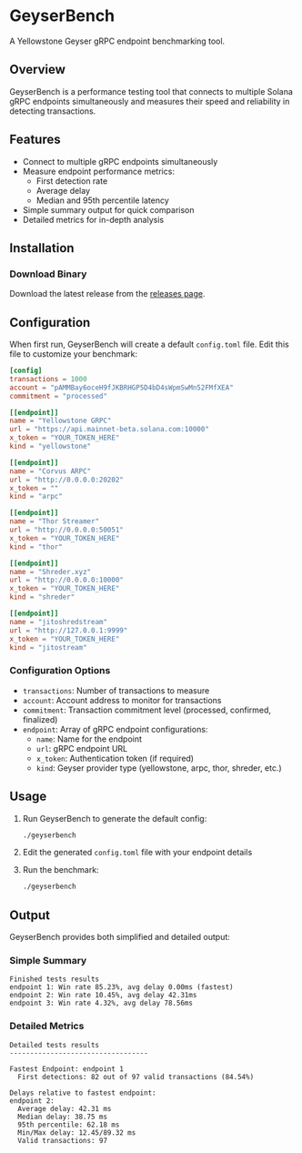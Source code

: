 # GeyserBench

A Yellowstone Geyser gRPC endpoint benchmarking tool.

## Overview

GeyserBench is a performance testing tool that connects to multiple Solana gRPC endpoints simultaneously and measures their speed and reliability in detecting transactions.

## Features

- Connect to multiple gRPC endpoints simultaneously
- Measure endpoint performance metrics:
    - First detection rate
    - Average delay
    - Median and 95th percentile latency
- Simple summary output for quick comparison
- Detailed metrics for in-depth analysis

## Installation

### Download Binary

Download the latest release from the [releases page](https://github.com/solstackapp/geyserbench/releases).

## Configuration

When first run, GeyserBench will create a default `config.toml` file. Edit this file to customize your benchmark:

```toml
[config]
transactions = 1000
account = "pAMMBay6oceH9fJKBRHGP5D4bD4sWpmSwMn52FMfXEA"
commitment = "processed"

[[endpoint]]
name = "Yellowstone GRPC"
url = "https://api.mainnet-beta.solana.com:10000"
x_token = "YOUR_TOKEN_HERE"
kind = "yellowstone"

[[endpoint]]
name = "Corvus ARPC"
url = "http://0.0.0.0:20202"
x_token = ""
kind = "arpc"

[[endpoint]]
name = "Thor Streamer"
url = "http://0.0.0.0:50051"
x_token = "YOUR_TOKEN_HERE"
kind = "thor"

[[endpoint]]
name = "Shreder.xyz"
url = "http://0.0.0.0:10000"
x_token = "YOUR_TOKEN_HERE"
kind = "shreder"

[[endpoint]]
name = "jitoshredstream"
url = "http://127.0.0.1:9999"
x_token = "YOUR_TOKEN_HERE"
kind = "jitostream"
```

### Configuration Options

- `transactions`: Number of transactions to measure
- `account`: Account address to monitor for transactions
- `commitment`: Transaction commitment level (processed, confirmed, finalized)
- `endpoint`: Array of gRPC endpoint configurations:
    - `name`: Name for the endpoint
    - `url`: gRPC endpoint URL
    - `x_token`: Authentication token (if required)
    - `kind`: Geyser provider type (yellowstone, arpc, thor, shreder, etc.)

## Usage

1. Run GeyserBench to generate the default config:
   ```bash
   ./geyserbench
   ```

2. Edit the generated `config.toml` file with your endpoint details

3. Run the benchmark:
   ```bash
   ./geyserbench
   ```

## Output

GeyserBench provides both simplified and detailed output:

### Simple Summary
```
Finished tests results
endpoint 1: Win rate 85.23%, avg delay 0.00ms (fastest)
endpoint 2: Win rate 10.45%, avg delay 42.31ms
endpoint 3: Win rate 4.32%, avg delay 78.56ms
```

### Detailed Metrics
```
Detailed tests results
----------------------------------

Fastest Endpoint: endpoint 1
  First detections: 82 out of 97 valid transactions (84.54%)
  
Delays relative to fastest endpoint:
endpoint 2:
  Average delay: 42.31 ms
  Median delay: 38.75 ms
  95th percentile: 62.18 ms
  Min/Max delay: 12.45/89.32 ms
  Valid transactions: 97
```
